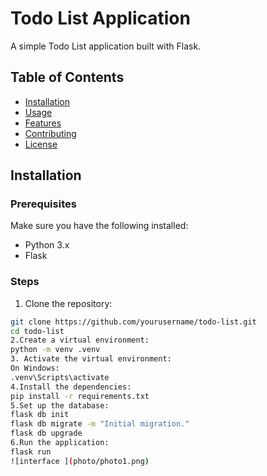 # Todo List Application

A simple Todo List application built with Flask.

## Table of Contents

- [Installation](#installation)
- [Usage](#usage)
- [Features](#features)
- [Contributing](#contributing)
- [License](#license)

## Installation

### Prerequisites

Make sure you have the following installed:

- Python 3.x
- Flask

### Steps

1. Clone the repository:

```sh
git clone https://github.com/yourusername/todo-list.git
cd todo-list
2.Create a virtual environment:
python -m venv .venv
3. Activate the virtual environment:
On Windows:
.venv\Scripts\activate
4.Install the dependencies:
pip install -r requirements.txt
5.Set up the database:
flask db init
flask db migrate -m "Initial migration."
flask db upgrade
6.Run the application:
flask run
![interface ](photo/photo1.png)


